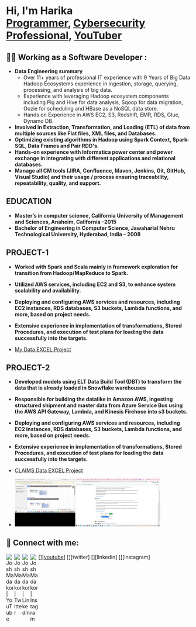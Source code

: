 
<h1>Hi, I'm Harika <br/><a href="https://github.com/joshmadakor1">Programmer</a>, <a href="https://www.linkedin.com/in/joshmadakor/">Cybersecurity Professional</a>, <a href="https://www.youtube.com/c/joshmadakor">YouTuber</a></h1>


<h2>👨‍💻 Working as a Software Developer :</h2>

- <b>Data Engineering summary</b>
  - Over 11+ years of professional IT experience with 9 Years of Big Data Hadoop Ecosystems experience in ingestion, storage, querying, processing, and analysis of big data.
  - Experience with leveraging Hadoop ecosystem components including Pig and Hive for data analysis, Sqoop for data migration, Oozie for scheduling and HBase as a NoSQL data store.
  - Hands on Experience in AWS EC2, S3, Redshift, EMR, RDS, Glue, Dynamo DB.
- <b>Involved in Extraction, Transformation, and Loading (ETL) of data from multiple sources like Flat files, XML files, and Databases.</b>
- <b>Optimizing existing algorithms in Hadoop using Spark Context, Spark-SQL, Data Frames and Pair RDD's.</b>
- <b>Hands-on experience with Informatica power center and power exchange in integrating with different applications and relational databases.</b>
- <b>Manage all CM tools (JIRA, Confluence, Maven, Jenkins, Git, GitHub, Visual Studio) and their usage / process ensuring traceability, repeatability, quality, and support.</b>

<h2>EDUCATION</h2>

- <b>Master’s in computer science, California University of Management and Sciences, Anaheim, California –2015</b>
- <b>Bachelor of Engineering in Computer Science, Jawaharlal Nehru Technological University, Hyderabad, India – 2008</b>

<h2>PROJECT-1</h2>

- <b>Worked with Spark and Scala mainly in framework exploration for transition from Hadoop/MapReduce to Spark.</b>
- <b>Utilized AWS services, including EC2 and S3, to enhance system scalability and availability. </b>

- <b>Deploying and configuring AWS services and resources, including EC2 instances, RDS databases, S3 buckets, Lambda functions, and more, based on project needs.</b>

- <b>Extensive experience in implementation of transformations, Stored Procedures, and execution of test plans for loading the data successfully into the targets.</b>
  
  
- [My Data EXCEL Project](https://github.com/sukumar8455/Project_1/tree/main)

<h2>PROJECT-2</h2>

- <b>Developed models using ELT Data Build Tool (DBT) to transform the data that is already loaded in Snowflake warehouses</b>
- <b>Responsible for building the datalike in Amazon AWS, ingesting structured shipment and master data from Azure Service Bus using the AWS API Gateway, Lambda, and Kinesis Firehose into s3 buckets.</b>

- <b>Deploying and configuring AWS services and resources, including EC2 instances, RDS databases, S3 buckets, Lambda functions, and more, based on project needs.</b>

- <b>Extensive experience in implementation of transformations, Stored Procedures, and execution of test plans for loading the data successfully into the targets.</b>
    
- [CLAIMS Data EXCEL Project](https://github.com/sukumar8455/project_2)

- <kbd><img width="397" alt="image" src="https://github.com/sukumar8455/project_2/blob/main/Excel_png.png"></kbd>


<h2> 🤳 Connect with me:</h2>

[<img align="left" alt="JoshMadakor | YouTube" width="22px" src="https://cdn.jsdelivr.net/npm/simple-icons@v3/icons/youtube.svg" />][[youtube](https://www.youtube.com/watch?v=0FH8JSTl71I)]
[<img align="left" alt="JoshMadakor | Twitter" width="22px" src="https://cdn.jsdelivr.net/npm/simple-icons@v3/icons/twitter.svg" />][twitter]
[<img align="left" alt="JoshMadakor | LinkedIn" width="22px" src="https://cdn.jsdelivr.net/npm/simple-icons@v3/icons/linkedin.svg" />][linkedin]
[<img align="left" alt="JoshMadakor | Instagram" width="22px" src="https://cdn.jsdelivr.net/npm/simple-icons@v3/icons/instagram.svg" />][instagram]

